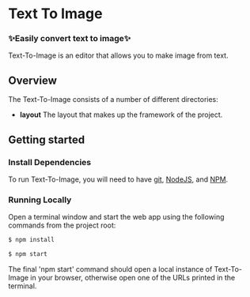 # Text To Image

### ✨Easily convert text to image✨

Text-To-Image is an editor that allows you to make image from text.

## Overview

The Text-To-Image consists of a number of different directories:

- **layout** The layout that makes up the framework of the project.

## Getting started

### Install Dependencies

To run Text-To-Image, you will need to have [git](https://git-scm.com/book/en/v2/Getting-Started-Installing-Git), [NodeJS](https://nodejs.org/en/download/), and [NPM](https://docs.npmjs.com/getting-started).

### Running Locally

Open a terminal window and start the web app using the following commands from the project root:

```bash
$ npm install

$ npm start
```

The final 'npm start' command should open a local instance of Text-To-Image in your browser, otherwise open one of the URLs printed in the terminal.
